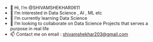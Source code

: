 - 👋 Hi, I’m @SHIVAMSHEKHAR0611
- 👀 I’m interested in Data Science , AI , ML etc
- 🌱 I’m currently learning Data Science
- 💞️ I’m looking to collaborate on Data Science Projects that serves a purpose in real life
- 📫 Contact me on email : shivamshekhar203@gmail.com

<!---
SHIVAMSHEKHAR0611/SHIVAMSHEKHAR0611 is a ✨ special ✨ repository because its `README.md` (this file) appears on your GitHub profile.
You can click the Preview link to take a look at your changes.
--->
